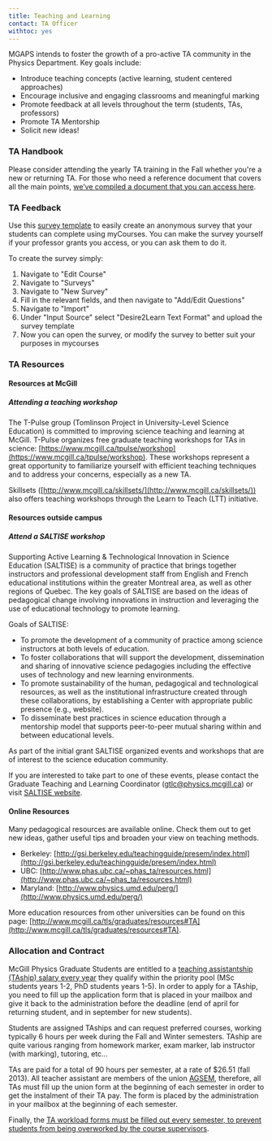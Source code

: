 ```yaml
---
title: Teaching and Learning
contact: TA Officer
withtoc: yes
---
```


MGAPS intends to foster the growth of a pro-active TA community in the Physics Department. Key goals include:

* Introduce teaching concepts (active learning, student centered approaches)
* Encourage inclusive and engaging classrooms and meaningful marking
* Promote feedback at all levels throughout the term (students, TAs, professors)  
* Promote TA Mentorship 
* Solicit new ideas! 

### TA Handbook

Please consider attending the yearly TA training in the Fall whether you're a new or returning TA. For those who need a reference document that covers all the main points, [we’ve compiled a document that you can access here](/files/Physics-TA-Handbook.pdf).

### TA Feedback

Use this [survey template](/files/TA_feedback_survey_myCourse_template.txt) to easily create an anonymous survey that your students can complete using myCourses. You can make the survey yourself if your professor grants you access, or you can ask them to do it.

To create the survey simply:

1. Navigate to "Edit Course"
2. Navigate to "Surveys"
3. Navigate to "New Survey"
4. Fill in the relevant fields, and then navigate to "Add/Edit Questions"
5. Navigate to "Import"
6. Under "Input Source" select "Desire2Learn Text Format" and upload the survey template
7. Now you can open the survey, or modify the survey to better suit your purposes in mycourses

### TA Resources

#### Resources at McGill

##### Attending a teaching workshop

The T-Pulse group (Tomlinson Project in University-Level Science Education) is committed to improving science teaching and learning at McGill. T-Pulse organizes free graduate teaching workshops for TAs in science: [https://www.mcgill.ca/tpulse/workshop](https://www.mcgill.ca/tpulse/workshop). These workshops represent a great opportunity to familiarize yourself with efficient teaching techniques and to address your concerns, especially as a new TA.

Skillsets ([http://www.mcgill.ca/skillsets/](http://www.mcgill.ca/skillsets/)) also offers teaching workshops through the Learn to Teach (LTT) initiative. 

#### Resources outside campus

##### Attend a SALTISE workshop

Supporting Active Learning & Technological Innovation in Science Education (SALTISE) is a community of practice that brings together instructors and professional development staff from English and French educational institutions within the greater Montreal area, as well as other regions of Quebec. The key goals of SALTISE are based on the ideas of pedagogical change involving innovations in instruction and leveraging the use of educational technology to promote learning.

Goals of SALTISE:

* To promote the development of a community of practice among science instructors at both levels of education.
* To foster collaborations that will support the development, dissemination and sharing of innovative science pedagogies including the effective uses of technology and new learning environments.
* To promote sustainability of the human, pedagogical and technological resources, as well as the institutional infrastructure created through these collaborations, by establishing a Center with appropriate public presence (e.g., website).
* To disseminate best practices in science education through a mentorship model that supports peer-to-peer mutual sharing within and between educational levels.

As part of the initial grant SALTISE organized events and workshops that are of interest to the science education community. 

If you are interested to take part to one of these events, please contact the Graduate Teaching and Learning Coordinator ([gtlc@physics.mcgill.ca](mailto:gtlc@physics.mcgill.ca)) or visit [SALTISE website](http://www.saltise.ca/).

#### Online Resources

Many pedagogical resources are available online. Check them out to get new ideas, gather useful tips and broaden your view on teaching methods. 

* Berkeley: [http://gsi.berkeley.edu/teachingguide/presem/index.html](http://gsi.berkeley.edu/teachingguide/presem/index.html)
* UBC: [http://www.phas.ubc.ca/~phas_ta/resources.html](http://www.phas.ubc.ca/~phas_ta/resources.html)
* Maryland: [http://www.physics.umd.edu/perg/](http://www.physics.umd.edu/perg/)

More education resources from other universities can be found on this page: [http://www.mcgill.ca/tls/graduates/resources#TA](http://www.mcgill.ca/tls/graduates/resources#TA). 

### Allocation and Contract

McGill Physics Graduate Students are entitled to a [teaching assistantship (TAship) salary every year](https://www.physics.mcgill.ca/grads/finance.html ) they qualify within the priority pool (MSc students years 1-2, PhD students years 1-5).  In order to apply for a TAship, you need to fill up the application form that is placed in your mailbox and give it back to the administration before the deadline (end of april for returning student, and in september for new students).

Students are assigned TAships and can request preferred courses, working typically 6 hours per week during the Fall and Winter semesters. TAship are quite various ranging from homework marker, exam marker, lab instructor (with marking), tutoring, etc...

TAs are paid for a total of 90 hours per semester, at a rate of $26.51 (fall 2013). All teacher assistant are members of the union [AGSEM](http://agsem-aeedem.ca/), therefore, all TAs must fill up the union form at the beginning of each semester in order to get the instalment of their TA pay.  The form is placed by the administration in your mailbox at the beginning of each semester.

Finally, the [TA workload forms must be filled out every semester, to prevent students from being overworked by the course supervisors](/files/Teaching_Assistant_Workload_Form_Feb_2012.pdf).
